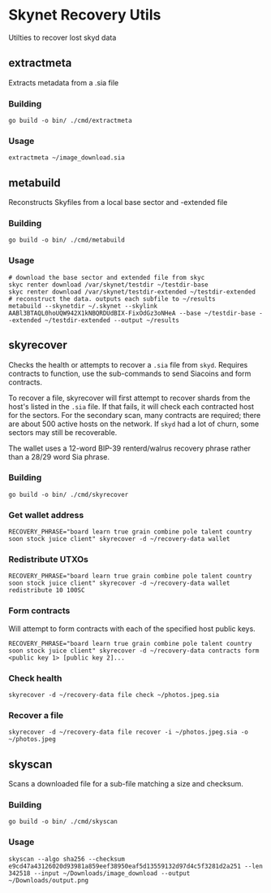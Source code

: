 # Skynet Recovery Utils
Utilties to recover lost skyd data

## extractmeta
Extracts metadata from a .sia file

### Building
```
go build -o bin/ ./cmd/extractmeta
```

### Usage
```
extractmeta ~/image_download.sia
```

## metabuild
Reconstructs Skyfiles from a local base sector and -extended file 

### Building
```
go build -o bin/ ./cmd/metabuild
```

### Usage
```
# download the base sector and extended file from skyc
skyc renter download /var/skynet/testdir ~/testdir-base
skyc renter download /var/skynet/testdir-extended ~/testdir-extended
# reconstruct the data. outputs each subfile to ~/results
metabuild --skynetdir ~/.skynet --skylink AABl3BTAQL0hoUQW942X1kNBQRDUdBIX-FixOdGz3oNHeA --base ~/testdir-base --extended ~/testdir-extended --output ~/results
```

## skyrecover
Checks the health or attempts to recover a `.sia` file from `skyd`. Requires
contracts to function, use the sub-commands to send Siacoins and form contracts.

To recover a file, skyrecover will first attempt to recover shards from the
host's listed in the `.sia` file. If that fails, it will check each contracted
host for the sectors. For the secondary scan, many contracts are required; there
are about 500 active hosts on the network. If `skyd` had a lot of churn, some
sectors may still be recoverable.

The wallet uses a 12-word BIP-39 renterd/walrus recovery phrase rather than a
28/29 word Sia phrase.

### Building
```
go build -o bin/ ./cmd/skyrecover
```

### Get wallet address
```
RECOVERY_PHRASE="board learn true grain combine pole talent country soon stock juice client" skyrecover -d ~/recovery-data wallet
```

### Redistribute UTXOs
```
RECOVERY_PHRASE="board learn true grain combine pole talent country soon stock juice client" skyrecover -d ~/recovery-data wallet redistribute 10 100SC
```

### Form contracts
Will attempt to form contracts with each of the specified host public keys.
```
RECOVERY_PHRASE="board learn true grain combine pole talent country soon stock juice client" skyrecover -d ~/recovery-data contracts form <public key 1> [public key 2]...
```

### Check health
```
skyrecover -d ~/recovery-data file check ~/photos.jpeg.sia
```

### Recover a file
```
skyrecover -d ~/recovery-data file recover -i ~/photos.jpeg.sia -o ~/photos.jpeg
```

## skyscan
Scans a downloaded file for a sub-file matching a size and checksum.

### Building
```
go build -o bin/ ./cmd/skyscan
```

### Usage
```
skyscan --algo sha256 --checksum e9cd47a43126020d93981a859eef38950eaf5d13559132d97d4c5f3281d2a251 --len 342518 --input ~/Downloads/image_download --output ~/Downloads/output.png
```